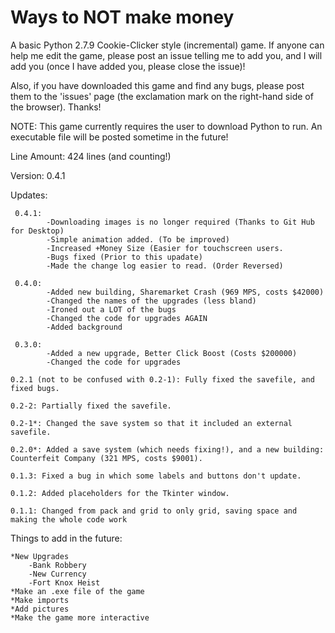 # Ways to NOT make money
A basic Python 2.7.9 Cookie-Clicker style (incremental) game. If anyone can help me edit the game, please post an issue telling me to add you, and I will add you (once I have added you, please close the issue)!

Also, if you have downloaded this game and find any bugs, please post them to the 'issues' page (the exclamation mark on the right-hand side of the browser). Thanks!

NOTE: This game currently requires the user to download Python to run. An executable file will be posted sometime in the future!

Line Amount: 424 lines (and counting!)

Version: 0.4.1

Updates:

     0.4.1:
            -Downloading images is no longer required (Thanks to Git Hub for Desktop)
            -Simple animation added. (To be improved)
            -Increased +Money Size (Easier for touchscreen users.
            -Bugs fixed (Prior to this upadate)
            -Made the change log easier to read. (Order Reversed)
            
     0.4.0:
            -Added new building, Sharemarket Crash (969 MPS, costs $42000)
            -Changed the names of the upgrades (less bland)
            -Ironed out a LOT of the bugs
            -Changed the code for upgrades AGAIN
            -Added background

     0.3.0:
            -Added a new upgrade, Better Click Boost (Costs $200000)
            -Changed the code for upgrades

    0.2.1 (not to be confused with 0.2-1): Fully fixed the savefile, and fixed bugs.

    0.2-2: Partially fixed the savefile.
    
    0.2-1*: Changed the save system so that it included an external savefile.
    
    0.2.0*: Added a save system (which needs fixing!), and a new building: Counterfeit Company (321 MPS, costs $9001).

    0.1.3: Fixed a bug in which some labels and buttons don't update.

    0.1.2: Added placeholders for the Tkinter window.
    
    0.1.1: Changed from pack and grid to only grid, saving space and making the whole code work
    

    
Things to add in the future:

    *New Upgrades
        -Bank Robbery
        -New Currency
        -Fort Knox Heist
    *Make an .exe file of the game
    *Make imports
    *Add pictures
    *Make the game more interactive

